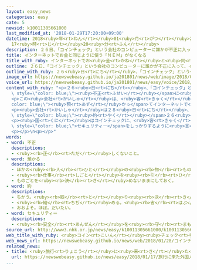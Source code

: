 ```yaml
---
layout: easy_news
categories: easy
cate: 5
newsid: k10011305661000
last_modified_at: '2018-01-29T17:20:00+09:00'
datetime: 2018<ruby>年<rt>ねん</rt></ruby>01<ruby>月<rt>がつ</rt></ruby>29<ruby>日<rt>にち</rt></ruby>
  17<ruby>時<rt>じ</rt></ruby>20<ruby>分<rt>ふん</rt></ruby>
description: ２６日、「コインチェック」という会社のコンピューターに誰かが不正に入って、インターネットでお金と同じように使う「ＮＥＭ」がなくなりました。
title: インターネットでお金と同じように使う「ＮＥＭ」がなくなる
title_with_ruby: インターネットでお<ruby>金<rt>かね</rt></ruby>と<ruby>同<rt>おな</rt></ruby>じように<ruby>使<rt>つか</rt></ruby>う「ＮＥＭ」がなくなる
outline: ２６日、「コインチェック」という会社のコンピューターに誰かが不正に入って、インターネットでお金と同じように使う「ＮＥＭ」がなくなりました。
outline_with_ruby: ２６<ruby>日<rt>にち</rt></ruby>、「コインチェック」という<ruby>会社<rt>かいしゃ</rt></ruby>のコンピューターに<ruby>誰<rt>だれ</rt></ruby>かが<ruby>不正<rt>ふせい</rt></ruby>に<ruby>入<rt>はい</rt></ruby>って、インターネットでお<ruby>金<rt>かね</rt></ruby>と<ruby>同<rt>おな</rt></ruby>じように<ruby>使<rt>つか</rt></ruby>う「ＮＥＭ」がなくなりました。
image_url: https://newswebeasy.github.io/ja201801/news/web/image/2018/01/28/K10011305661_1801280126_1801280127_01_02.jpg
voice_url: https://newswebeasy.github.io/ja201801/news/easy/voice/2018/01/29/k10011305661000.mp3
content_with_ruby: "<p>２６<ruby>日<rt>にち</rt></ruby>、「コインチェック」という<ruby>会社<rt>かいしゃ</rt></ruby>のコンピューターに<ruby>誰<rt>だれ</rt></ruby>かが<span\
  \ style=\"color: blue;\"><ruby>不正<rt>ふせい</rt></ruby></span>に<ruby>入<rt>はい</rt></ruby>って、インターネットでお<ruby>金<rt>かね</rt></ruby>と<ruby>同<rt>おな</rt></ruby>じように<ruby>使<rt>つか</rt></ruby>う「ＮＥＭ」がなくなりました。</p>\n\
  <p>この<ruby>会社<rt>かいしゃ</rt></ruby>は、<ruby>客<rt>きゃく</rt></ruby>のＮＥＭなどを<span style=\"\
  color: blue;\"><ruby>預<rt>あず</rt></ruby>かっ</span>てインターネットで<ruby>売<rt>う</rt></ruby>ったり<ruby>買<rt>か</rt></ruby>ったりしていました。なくなったＮＥＭは<ruby>全部<rt>ぜんぶ</rt></ruby>で５８０<ruby>億<rt>おく</rt></ruby><ruby>円<rt>えん</rt></ruby>ぐらいでした。</p>\n\
  <p><ruby>会社<rt>かいしゃ</rt></ruby>は２８<ruby>日<rt>にち</rt></ruby>、なくなったＮＥＭを<ruby>持<rt>も</rt></ruby>っていた<span\
  \ style=\"color: blue;\"><ruby>約<rt>やく</rt></ruby></span>２６<ruby>万<rt>まん</rt></ruby><ruby>人<rt>にん</rt></ruby>の<ruby>客<rt>きゃく</rt></ruby>に<ruby>円<rt>えん</rt></ruby>でお<ruby>金<rt>かね</rt></ruby>を<ruby>返<rt>かえ</rt></ruby>すと<ruby>言<rt>い</rt></ruby>いました。<ruby>今<rt>いま</rt></ruby>ＮＥＭは<ruby>安<rt>やす</rt></ruby>くなっているため、<ruby>返<rt>かえ</rt></ruby>すお<ruby>金<rt>かね</rt></ruby>は<ruby>全部<rt>ぜんぶ</rt></ruby>で４６０<ruby>億<rt>おく</rt></ruby><ruby>円<rt>えん</rt></ruby>ぐらいになります。お<ruby>金<rt>かね</rt></ruby>をいつ<ruby>返<rt>かえ</rt></ruby>すかははっきり<ruby>言<rt>い</rt></ruby>いませんでした。</p>\n\
  <p><ruby>国<rt>くに</rt></ruby>はコインチェックに、<ruby>客<rt>きゃく</rt></ruby>にお<ruby>金<rt>かね</rt></ruby>を<ruby>返<rt>かえ</rt></ruby>すように<ruby>厳<rt>きび</rt></ruby>しく<ruby>言<rt>い</rt></ruby>いました。そして、<ruby>原因<rt>げんいん</rt></ruby>を<ruby>調<rt>しら</rt></ruby>べて、<span\
  \ style=\"color: blue;\">セキュリティー</span>をしっかりするように<ruby>言<rt>い</rt></ruby>いました。</p>\n\
  <p></p>\n<p></p>"
words:
- word: 不正
  descriptions:
  - <ruby><rb>正</rb><rt>ただ</rt></ruby>しくないこと。
- word: 預かる
  descriptions:
  - ほかの<ruby><rb>人</rb><rt>ひと</rt></ruby>の<ruby><rb>物</rb><rt>もの</rt></ruby>を、<ruby><rb>引</rb><rt>ひ</rt></ruby>き<ruby><rb>受</rb><rt>う</rt></ruby>けて<ruby><rb>守</rb><rt>まも</rt></ruby>る。
  - <ruby><rb>仕事</rb><rt>しごと</rt></ruby>を<ruby><rb>引</rb><rt>ひ</rt></ruby>き<ruby><rb>受</rb><rt>う</rt></ruby>ける。
  - ものごとを<ruby><rb>決</rb><rt>き</rt></ruby>めないままにしておく。
- word: 約
  descriptions:
  - ちかう。<ruby><rb>取</rb><rt>と</rt></ruby>り<ruby><rb>決</rb><rt>き</rt></ruby>める。
  - <ruby><rb>縮</rb><rt>ちぢ</rt></ruby>める。<ruby><rb>省</rb><rt>はぶ</rt></ruby>く。<ruby><rb>簡単</rb><rt>かんたん</rt></ruby>にする。
  - おおよそ。ほぼ。だいたい。
- word: セキュリティー
  descriptions:
  - <ruby><rb>安全</rb><rt>あんぜん</rt></ruby>を<ruby><rb>守</rb><rt>まも</rt></ruby>ること。<ruby><rb>防犯</rb><rt>ぼうはん</rt></ruby>。
source_url: http://www3.nhk.or.jp/news/easy/k10011305661000/k10011305661000.html
web_title_with_ruby: <ruby>コイン<rt>こいん</rt></ruby><ruby>チェック<rt>ちぇっく</rt></ruby> <ruby>被害<rt>ひがい</rt></ruby><ruby>受<rt>う</rt></ruby>けた26<ruby>万人<rt>まんにん</rt></ruby>に<ruby>補償<rt>ほしょう</rt></ruby>と<ruby>発表<rt>はっぴょう</rt></ruby>
web_news_url: https://newswebeasy.github.io/news/web/2018/01/28/コインチェック-被害受けた26万人に補償と発表
related_news:
- title: <ruby>旅行<rt>りょこう</rt></ruby>に<ruby>来<rt>き</rt></ruby>た<ruby>外国人<rt>がいこくじん</rt></ruby>が<ruby>使<rt>つか</rt></ruby>ったお<ruby>金<rt>かね</rt></ruby>　<ruby>初<rt>はじ</rt></ruby>めて４<ruby>兆<rt>ちょう</rt></ruby><ruby>円<rt>えん</rt></ruby><ruby>以上<rt>いじょう</rt></ruby>になる
  url: https://newswebeasy.github.io/news/easy/2018/01/17/旅行に来た外国人が使ったお金-初めて4兆円以上になる
...
```

